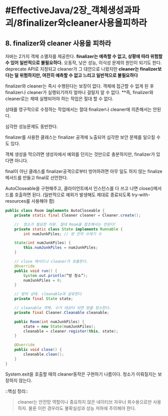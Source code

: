 # #EffectiveJava/2장_객체생성과파괴/8finalizer와cleaner사용을피하라

## 8. finalizer와 cleaner 사용을 피하라

자바는 2가지 객체 소멸자를 제공한다. **finalizer는 예측할 수 없고, 상황에 따라 위험할 수 있어 일반적으로 불필요하다.** 오동작, 낮은 성능, 이식성 문제의 원인이 되기도 한다. deprecate API로 지정되고 cleaner가 그 대안으로 나왔지만 **cleaner는 finalizer보다는 덜 위험하지만, 여전히 예측할 수 없고 느리고 일반적으로 불필요하다**

finalizer와 cleaner는 즉시 수행된다는 보장이 없다. 객체에 접근할 수 없게 된 후 finalizer나 cleaner가 실행되기까지 얼마나 걸릴지 알 수 없다. **즉, finalizer와 cleaner로는 제때 실행되어야 하는 작업은 절대 할 수 없다.

상태를 영구적으로 수정하는 작업에서는 절대 finalizer나 cleaner에 의존해서는 안된다.

심각한 성능문제도 동반한다.

finalizer를 사용한 클래스는 finalizer 공격에 노출되어 심각한 보안 문제를 일으킬 수도 있다. 

객체 생성을 막으려면 생성자에서 예외를 던지는 것만으로 충분하지만, finalizer가 있다면 아니다.

final이 아닌 클래스를 finalizer공격으로부터 방어하려면 아무 일도 하지 않는 finalize 메서드를 만들고 final로 선언한다.

AutoCloseable을 구현해주고, 클라이언트에서 인스턴스를 다 쓰고 나면 close()메서드를 호출하면 된다. (일반적으로 예외가 발생해도 제대로 종료되도록 try-with-resources를 사용해야 함)

```java
public class Room implements AutoCloseable {
	private static final Cleaner cleaner = Cleaner.create();

	//	청소가 필요한 자원. 절대 Room을 참조해서는 안된다!
	private static class State implements Runnable {
		int numJunkPiles; // 방 안의 쓰레기 수

	State(int numJunkPiles) {
		this.numJunkPiles = numJunkPiles;
	}

	// close 메서드나 cleaner가 호출한다.
	@Override
	public void run() {
		System.out.println(“방 청소”);
		numJunkPiles = 0;
	}

	// 방의 상태. cleanable과 공유한다
	private final State state;

	// cleanable 객체. 수거 대상이 되면 방을 청소한다.
	private final Cleaner.Cleanable cleanable;

	public Room(int numJunkPiles) {
		state = new State(numJunkPiles);
		cleanable = cleaner.register(this, state);
	}

	@Override
	public void close() {
		cleanable.clean();
	}
}
```

System.exit을 호출할 때의 cleaner동작은 구현하기 나름이다. 청소가 이뤄질지는 보장하지 않는다.


::핵심 정리::

> cleaner는 안전망 역할이나 중요하지 않은 네이티브 자우너 회수용으로만 사용하자. 물론 이런 경우라도 불확실성과 성능 저하에 주의해야 한다.


